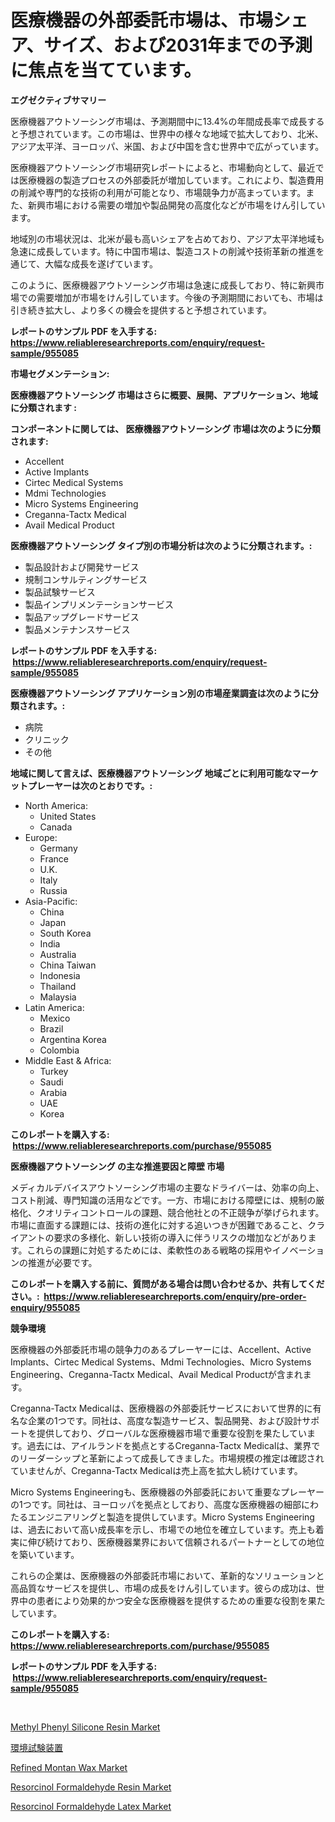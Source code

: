 <p><h1>医療機器の外部委託市場は、市場シェア、サイズ、および2031年までの予測に焦点を当てています。</h1></p><p><strong>エグゼクティブサマリー</strong></p>
<p><p>医療機器アウトソーシング市場は、予測期間中に13.4%の年間成長率で成長すると予想されています。この市場は、世界中の様々な地域で拡大しており、北米、アジア太平洋、ヨーロッパ、米国、および中国を含む世界中で広がっています。</p><p>医療機器アウトソーシング市場研究レポートによると、市場動向として、最近では医療機器の製造プロセスの外部委託が増加しています。これにより、製造費用の削減や専門的な技術の利用が可能となり、市場競争力が高まっています。また、新興市場における需要の増加や製品開発の高度化などが市場をけん引しています。</p><p>地域別の市場状況は、北米が最も高いシェアを占めており、アジア太平洋地域も急速に成長しています。特に中国市場は、製造コストの削減や技術革新の推進を通じて、大幅な成長を遂げています。</p><p>このように、医療機器アウトソーシング市場は急速に成長しており、特に新興市場での需要増加が市場をけん引しています。今後の予測期間においても、市場は引き続き拡大し、より多くの機会を提供すると予想されています。</p></p>
<p><strong>レポートのサンプル PDF を入手する: <a href="https://www.reliableresearchreports.com/enquiry/request-sample/955085">https://www.reliableresearchreports.com/enquiry/request-sample/955085</a></strong></p>
<p><strong>市場セグメンテーション:</strong></p>
<p><strong> 医療機器アウトソーシング 市場はさらに概要、展開、アプリケーション、地域に分類されます :</strong></p>
<p><strong>コンポーネントに関しては、 医療機器アウトソーシング 市場は次のように分類されます: &nbsp;</strong></p>
<p><ul><li>Accellent</li><li>Active Implants</li><li>Cirtec Medical Systems</li><li>Mdmi Technologies</li><li>Micro Systems Engineering</li><li>Creganna-Tactx Medical</li><li>Avail Medical Product</li></ul></p>
<p><strong> 医療機器アウトソーシング タイプ別の市場分析は次のように分類されます。:</strong></p>
<p><ul><li>製品設計および開発サービス</li><li>規制コンサルティングサービス</li><li>製品試験サービス</li><li>製品インプリメンテーションサービス</li><li>製品アップグレードサービス</li><li>製品メンテナンスサービス</li></ul></p>
<p><strong>レポートのサンプル PDF を入手する: &nbsp;<a href="https://www.reliableresearchreports.com/enquiry/request-sample/955085">https://www.reliableresearchreports.com/enquiry/request-sample/955085</a></strong></p>
<p><strong> 医療機器アウトソーシング アプリケーション別の市場産業調査は次のように分類されます。:</strong></p>
<p><ul><li>病院</li><li>クリニック</li><li>その他</li></ul></p>
<p><strong>地域に関して言えば、医療機器アウトソーシング 地域ごとに利用可能なマーケットプレーヤーは次のとおりです。:</strong></p>
<p><ul>
    <li>
        North America:
        <ul>
            <li>United States</li>
            <li>Canada</li>
        </ul>
    </li>
    <li>
        Europe:
        <ul>
            <li>Germany</li>
            <li>France</li>
            <li>U.K.</li>
            <li>Italy</li>
            <li>Russia</li>
        </ul>
    </li>
    <li>
        Asia-Pacific:
        <ul>
            <li>China</li>
            <li>Japan</li>
            <li>South Korea</li>
            <li>India</li>
            <li>Australia</li>
            <li>China Taiwan</li>
            <li>Indonesia</li>
            <li>Thailand</li>
            <li>Malaysia</li>
        </ul>
    </li>
    <li>
        Latin America:
        <ul>
            <li>Mexico</li>
            <li>Brazil</li>
            <li>Argentina Korea</li>
            <li>Colombia</li>
        </ul>
    </li>
    <li>
        Middle East & Africa:
        <ul>
            <li>Turkey</li>
            <li>Saudi</li>
            <li>Arabia</li>
            <li>UAE</li>
            <li>Korea</li>
        </ul>
    </li>
    </ul></p>
<p><strong>このレポートを購入する: &nbsp;<a href="https://www.reliableresearchreports.com/purchase/955085">https://www.reliableresearchreports.com/purchase/955085</a></strong></p>
<p><strong>医療機器アウトソーシング の主な推進要因と障壁 市場</strong></p>
<p><p>メディカルデバイスアウトソーシング市場の主要なドライバーは、効率の向上、コスト削減、専門知識の活用などです。一方、市場における障壁には、規制の厳格化、クオリティコントロールの課題、競合他社との不正競争が挙げられます。市場に直面する課題には、技術の進化に対する追いつきが困難であること、クライアントの要求の多様化、新しい技術の導入に伴うリスクの増加などがあります。これらの課題に対処するためには、柔軟性のある戦略の採用やイノベーションの推進が必要です。</p></p>
<p><strong>このレポートを購入する前に、質問がある場合は問い合わせるか、共有してください。:&nbsp; <a href="https://www.reliableresearchreports.com/enquiry/pre-order-enquiry/955085">https://www.reliableresearchreports.com/enquiry/pre-order-enquiry/955085</a></strong></p>
<p><strong>競争環境</strong></p>
<p><p>医療機器の外部委託市場の競争力のあるプレーヤーには、Accellent、Active Implants、Cirtec Medical Systems、Mdmi Technologies、Micro Systems Engineering、Creganna-Tactx Medical、Avail Medical Productが含まれます。</p><p>Creganna-Tactx Medicalは、医療機器の外部委託サービスにおいて世界的に有名な企業の1つです。同社は、高度な製造サービス、製品開発、および設計サポートを提供しており、グローバルな医療機器市場で重要な役割を果たしています。過去には、アイルランドを拠点とするCreganna-Tactx Medicalは、業界でのリーダーシップと革新によって成長してきました。市場規模の推定は確認されていませんが、Creganna-Tactx Medicalは売上高を拡大し続けています。</p><p>Micro Systems Engineeringも、医療機器の外部委託において重要なプレーヤーの1つです。同社は、ヨーロッパを拠点としており、高度な医療機器の細部にわたるエンジニアリングと製造を提供しています。Micro Systems Engineeringは、過去において高い成長率を示し、市場での地位を確立しています。売上も着実に伸び続けており、医療機器業界において信頼されるパートナーとしての地位を築いています。</p><p>これらの企業は、医療機器の外部委託市場において、革新的なソリューションと高品質なサービスを提供し、市場の成長をけん引しています。彼らの成功は、世界中の患者により効果的かつ安全な医療機器を提供するための重要な役割を果たしています。</p></p>
<p><strong>このレポートを購入する: &nbsp; <a href="https://www.reliableresearchreports.com/purchase/955085">https://www.reliableresearchreports.com/purchase/955085</a></strong></p>
<p><strong>レポートのサンプル PDF を入手する: &nbsp;<a href="https://www.reliableresearchreports.com/enquiry/request-sample/955085">https://www.reliableresearchreports.com/enquiry/request-sample/955085</a></strong><strong></strong></p>
<p>&nbsp;</p>
<p><p><a href="https://copper-carbon-84f.notion.site/Methyl-Phenyl-Silicone-Resin-Market-Analysis-and-Market-Size-Global-Industry-Overview-Market-Segme-29597971bfd44958b9d8b4a06d0b759c">Methyl Phenyl Silicone Resin Market</a></p><p><a href="https://medium.com/@caleyost2023/%E7%92%B0%E5%A2%83%E8%A9%A6%E9%A8%93%E8%A3%85%E7%BD%AE%E5%B8%82%E5%A0%B4%E3%81%AE%E3%83%A1%E3%83%88%E3%83%AA%E3%82%AF%E3%82%B9%E3%82%92%E8%A7%A3%E8%AA%AD%E3%81%99%E3%82%8B-%E5%B8%82%E5%A0%B4%E3%82%B7%E3%82%A7%E3%82%A2-%E3%83%88%E3%83%AC%E3%83%B3%E3%83%89-%E6%88%90%E9%95%B7%E3%83%91%E3%82%BF%E3%83%BC%E3%83%B3-6e7f02b2a245">環境試験装置</a></p><p><a href="https://github.com/jsmusil/Market-Research-Report-List-2/blob/main/refined-montan-wax-market.md">Refined Montan Wax Market</a></p><p><a href="https://view.publitas.com/reportprime-1/resorcinol-formaldehyde-resin-market-size-and-examines-its-market-scope-with-a-primary-focus-on-growth-opportunities-and-forecasted-trends-spanning-from-2024-to-2031/">Resorcinol Formaldehyde Resin Market</a></p><p><a href="https://view.publitas.com/reportprime-1/resorcinol-formaldehyde-latex-market-size-share-trends-analysis-report-by-application-regional-outlook-competitive-strategies-and-segment-forecasts-2024-2031/">Resorcinol Formaldehyde Latex Market</a></p></p>